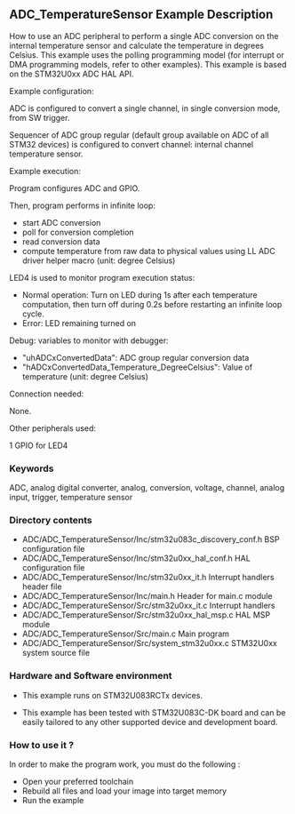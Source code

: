## <b>ADC_TemperatureSensor Example Description</b>

How to use an ADC peripheral to perform a single ADC conversion on the 
internal temperature sensor and calculate the temperature in degrees Celsius. 
This example uses the polling programming model (for interrupt or DMA 
programming models, refer to other examples).
This example is based on the STM32U0xx ADC HAL API.

Example configuration:

ADC is configured to convert a single channel, in single conversion mode,
from SW trigger.

Sequencer of ADC group regular (default group available on ADC of all STM32 devices)
is configured to convert channel: internal channel temperature sensor.

Example execution:

Program configures ADC and GPIO.

Then, program performs in infinite loop:

- start ADC conversion
- poll for conversion completion
- read conversion data
- compute temperature from raw data to physical values using LL ADC driver helper macro (unit: degree Celsius)

LED4 is used to monitor program execution status:

- Normal operation: Turn on LED during 1s after each temperature computation,
  then turn off during 0.2s before restarting an infinite loop cycle.
- Error: LED remaining turned on

Debug: variables to monitor with debugger:

- "uhADCxConvertedData": ADC group regular conversion data
- "hADCxConvertedData_Temperature_DegreeCelsius": Value of temperature (unit: degree Celsius)

Connection needed:

None.

Other peripherals used:

  1 GPIO for LED4

### <b>Keywords</b>

ADC, analog digital converter, analog, conversion, voltage, channel, analog input, trigger, temperature sensor

### <b>Directory contents</b>

  - ADC/ADC_TemperatureSensor/Inc/stm32u083c_discovery_conf.h     BSP configuration file
  - ADC/ADC_TemperatureSensor/Inc/stm32u0xx_hal_conf.h    HAL configuration file
  - ADC/ADC_TemperatureSensor/Inc/stm32u0xx_it.h          Interrupt handlers header file
  - ADC/ADC_TemperatureSensor/Inc/main.h                  Header for main.c module
  - ADC/ADC_TemperatureSensor/Src/stm32u0xx_it.c          Interrupt handlers
  - ADC/ADC_TemperatureSensor/Src/stm32u0xx_hal_msp.c     HAL MSP module
  - ADC/ADC_TemperatureSensor/Src/main.c                  Main program
  - ADC/ADC_TemperatureSensor/Src/system_stm32u0xx.c      STM32U0xx system source file

### <b>Hardware and Software environment</b>

  - This example runs on STM32U083RCTx devices.
    
  - This example has been tested with STM32U083C-DK board and can be
    easily tailored to any other supported device and development board.


### <b>How to use it ?</b>

In order to make the program work, you must do the following :

 - Open your preferred toolchain
 - Rebuild all files and load your image into target memory
 - Run the example